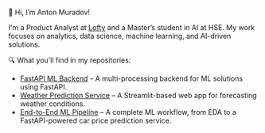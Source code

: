 👋 Hi, I’m Anton Muradov!

I'm a Product Analyst at [Lofty](https://www.lofty.today/) and a Master’s student in AI at HSE. My work focuses on analytics, data science, machine learning, and AI-driven solutions.

🔍 What you'll find in my repositories:
- [FastAPI ML Backend](https://github.com/MrArizona42/pro-5-6-fastapi-MrArizona42) – A multi-processing backend for ML solutions using FastAPI.
- [Weather Prediction Service](https://github.com/MrArizona42/python_2_pro_hw1) – A Streamlit-based web app for forecasting weather conditions.
- [End-to-End ML Pipeline](https://github.com/MrArizona42/AI_HW1) – A complete ML workflow, from EDA to a FastAPI-powered car price prediction service.

<!---
MrArizona42/MrArizona42 is a ✨ special ✨ repository because its `README.md` (this file) appears on your GitHub profile.
You can click the Preview link to take a look at your changes.
--->
